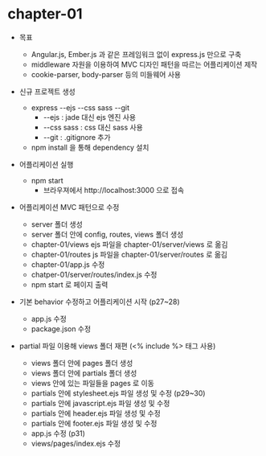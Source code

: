 chapter-01
===

* 목표  
  * Angular.js, Ember.js 과 같은 프레임워크 없이 express.js 만으로 구축
  * middleware 자원을 이용하여 MVC 디자인 패턴을 따르는 어플리케이션 제작
  * cookie-parser, body-parser 등의 미들웨어 사용

* 신규 프로젝트 생성
  * express --ejs --css sass --git  
    * --ejs : jade 대신 ejs 엔진 사용
    * --css sass : css 대신 sass 사용
    * --git : .gitignore 추가
  * npm install 을 통해 dependency 설치

* 어플리케이션 실행  
  * npm start  
    * 브라우져에서 http://localhost:3000 으로 접속

* 어플리케이션 MVC 패턴으로 수정  
  * server 폴더 생성
  * server 폴더 안에 config, routes, views 폴더 생성
  * chapter-01/views ejs 파일을 chapter-01/server/views 로 옮김
  * chapter-01/routes js 파일을 chapter-01/server/routes 로 옮김
  * chapter-01/app.js 수정
  * chatper-01/server/routes/index.js 수정
  * npm start 로 페이지 출력

* 기본 behavior 수정하고 어플리케이션 시작 (p27~28)
  * app.js 수정
  * package.json 수정 


* partial 파일 이용해 views 폴더 재편 (<% include %> 태그 사용)
  * views 폴더 안에 pages 폴더 생성
  * views 폴더 안에 partials 폴더 생성
  * views 안에 있는 파일들을 pages 로 이동
  * partials 안에 stylesheet.ejs 파일 생성 및 수정 (p29~30)
  * partials 안에 javascript.ejs 파일 생성 및 수정
  * partials 안에 header.ejs 파일 생성 및 수정
  * partials 안에 footer.ejs 파일 생성 및 수정
  * app.js 수정 (p31)
  * views/pages/index.ejs 수정